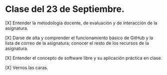 # Clase del 23 de Septiembre. #

[X] Entender la metodología docente, de evaluación y de interacción de la asignatura.

[X] Darse de alta y comprender el funcionamiento básico de GitHub y la lista de correo de la asignatura; 
conocer el resto de los recursos de la asignatura. 

[X] Entender el concepto de software libre y su aplicación práctica en clase. 

[X] Vernos las caras.
